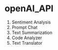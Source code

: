 # openAI_API

<ol>
     <li>Sentiment Analysis</li>
     <li>Prompt Chat</li>
     <li>Text Summarization</li>
     <li>Code Analyzer</li>
     <li>Text Translator</li>
</ol>
